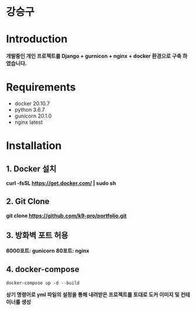 강승구
====================

# Introduction
**개발중인 개인 프로젝트를 Django + gurnicon + nginx + docker 환경으로 구축 하였습니다.**

# Requirements
- docker 20.10.7
- python 3.6.7  
- gunicorn 20.1.0
- nginx latest
 
# Installation
## 1. Docker 설치
**curl -fsSL https://get.docker.com/ | sudo sh**


## 2. Git Clone   
**git clone https://github.com/k9-pro/portfolio.git**
  

## 3. 방화벽 포트 허용
**8000포트: gunicorn**
**80포트: nginx**

## 4. docker-compose
```
docker-compose up -d --build
```
**상기 명령어로 yml 파일의 설정을 통해 내려받은 프로젝트를 토대로 도커 이미지 및 컨테이너를 생성**
